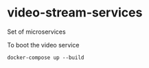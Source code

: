 # video-stream-services

Set of microservices

To boot the video service

    docker-compose up --build
